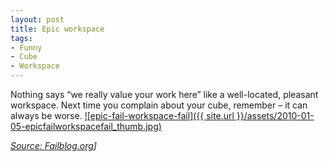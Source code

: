 ```yaml
---
layout: post
title: Epic workspace
tags:
- Funny
- Cube
- Workspace
---
```

Nothing says “we really value your work here” like a well-located, pleasant workspace. Next time you complain about your cube, remember – it can always be worse.  <a href="http://www.clear-lines.com/blog/image.axd?picture=WindowsLiveWriter/Epicworkspace/5E3DD4E0/epicfailworkspacefail.jpg">![epic-fail-workspace-fail]({{ site.url }}/assets/2010-01-05-epicfailworkspacefail_thumb.jpg)

*Source: [Failblog.org](http://failblog.org/2010/01/04/workspace-fail/)]*
